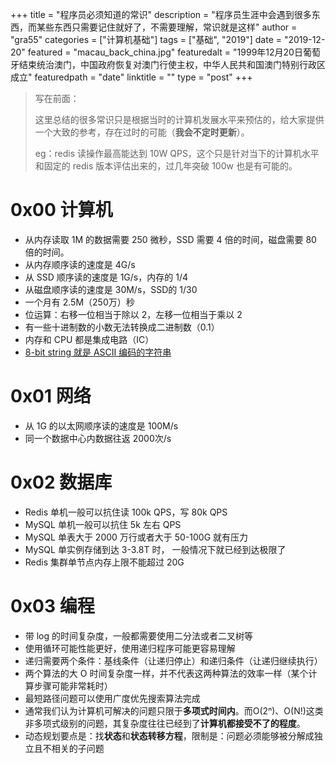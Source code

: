 +++
title = "程序员必须知道的常识"
description = "程序员生涯中会遇到很多东西，而某些东西只需要记住就好了，不需要理解，常识就是这样"
author = "gra55"
categories = ["计算机基础"]
tags = ["基础", "2019"]
date = "2019-12-20"
featured = "macau_back_china.jpg"
featuredalt = "1999年12月20日葡萄牙结束统治澳门，中国政府恢复对澳门行使主权，中华人民共和国澳门特别行政区成立"
featuredpath = "date"
linktitle = ""
type = "post"
+++

> 写在前面：
> 
> 这里总结的很多常识只是根据当时的计算机发展水平来预估的，给大家提供一个大致的参考，存在过时的可能（**我会不定时更新**）。
> 
> eg：redis 读操作最高能达到 10W QPS，这个只是针对当下的计算机水平和固定的 redis 版本评估出来的，过几年突破 100w 也是有可能的。

# 0x00 计算机

+ 从内存读取 1M 的数据需要 250 微秒，SSD 需要 4 倍的时间，磁盘需要 80 倍的时间。
+ 从内存顺序读的速度是 4G/s
+ 从 SSD 顺序读的速度是 1G/s，内存的 1/4
+ 从磁盘顺序读的速度是 30M/s，SSD的 1/30
+ 一个月有 2.5M（250万）秒
+ 位运算：右移一位相当于除以 2，左移一位相当于乘以 2
+ 有一些十进制数的小数无法转换成二进制数（0.1）
+ 内存和 CPU 都是集成电路（IC）
+ [8-bit string 就是 ASCII 编码的字符串](http://heather.cs.ucdavis.edu/~matloff/UnixAndC/CLanguage/Bits.html)

# 0x01 网络

+ 从 1G 的以太网顺序读的速度是 100M/s
+ 同一个数据中心内数据往返 2000次/s

# 0x02 数据库

+ Redis 单机一般可以抗住读 100k QPS，写 80k QPS
+ MySQL 单机一般可以抗住 5k 左右 QPS
+ MySQL 单表大于 2000 万行或者大于 50-100G 就有压力
+ MySQL 单实例存储到达 3-3.8T 时， 一般情况下就已经到达极限了
+ Redis 集群单节点内存上限不能超过 20G

# 0x03 编程

+ 带 log 的时间复杂度，一般都需要使用二分法或者二叉树等
+ 使用循环可能性能更好，使用递归程序可能更容易理解
+ 递归需要两个条件：基线条件（让递归停止）和递归条件（让递归继续执行）
+ 两个算法的大 O 时间复杂度一样，并不代表这两种算法的效率一样（某个计算步骤可能非常耗时）
+ 最短路径问题可以使用广度优先搜索算法完成
+ 通常我们认为计算机可解决的问题只限于**多项式时间内**。而O(2ⁿ)、O(N!)这类非多项式级别的问题，其复杂度往往已经到了**计算机都接受不了的程度**。
+ 动态规划要点是：找**状态**和**状态转移方程**，限制是：问题必须能够被分解成独立且不相关的子问题


